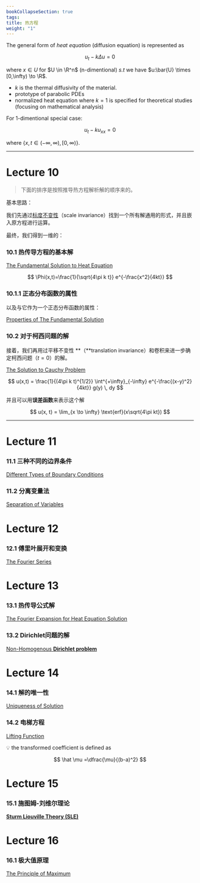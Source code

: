 ```yaml
---
bookCollapseSection: true
tags: 
title: 热方程
weight: "1"
---
```

The general form of *heat equation* (diffusion equation) is represented as

$$
u_t-k\Delta u=0 
$$

where $x\in U$ for $U \in \R^n$ (n-dimentional) *s.t* we have $u:\bar{U} \times [0,\infty) \to \R$.

- $k$ is the thermal diffusivity of the material.
- prototype of parabolic PDEs
- normalized heat equation where $k=1$ is specified for theoretical studies (focusing on mathematical analysis)

For  1-dimentional special case:

$$
u_t-ku_{xx}=0
$$

where $\{x,t\in(-\infty,\infty), [0, \infty)\}$.

---

# Lecture 10

> 下面的排序是按照推导热方程解析解的顺序来的。
> 

基本思路：

我们先通过[标度不变性](https://wiki.swarma.org/index.php/%E6%A0%87%E5%BA%A6%E4%B8%8D%E5%8F%98%E6%80%A7)（scale invariance）找到一个所有解通用的形式，并且嵌入原方程进行运算。

最终，我们得到一维的：

### 10.1 热传导方程的基本解

[The Fundamental Solution to Heat Equation](https://www.notion.so/The-Fundamental-Solution-to-Heat-Equation-c979713395ed4ebea34d1c706ee2d889?pvs=21)

$$
\Phi(x,t)=\frac{1}{\sqrt{4\pi k t}} e^{-\frac{x^2}{4kt}}
$$

### 10.1.1 正态分布函数的属性

以及与它作为一个正态分布函数的属性：

[Properties of The Fundamental Solution](https://www.notion.so/Properties-of-The-Fundamental-Solution-f2ba867d371f458db60bbd76310da768?pvs=21)

### 10.2 对于柯西问题的解

接着，我们再用过平移不变性 **（**translation invariance）和卷积来进一步确定柯西问题（$t=0$）的解。

[The Solution to Cauchy Problem](https://www.notion.so/The-Solution-to-Cauchy-Problem-a747750098f24befb46dfbd6a0ab9dc0?pvs=21)

$$
u(x,t) = \frac{1}{(4\pi k t)^{1/2}} \int^{+\infty}_{-\infty} e^{-\frac{(x-y)^2}{4kt}} g(y) \, dy
$$

并且可以用**误差函数**来表示这个解

$$
u(x, t) = \lim_{x \to \infty} \text{erf}(x\sqrt{4\pi kt})
$$

---

# Lecture 11

### 11.1 三种不同的边界条件

[Different Types of Boundary Conditions](https://www.notion.so/Different-Types-of-Boundary-Conditions-928ab79bba02404380990a0ea1b09a6a?pvs=21)

### 11.2 **分离变量法**

[Separation of Variables ](https://www.notion.so/Separation-of-Variables-fb4207f9b54f48fa908b8596ec740ea4?pvs=21)

# Lecture 12

### 12.1 傅里叶展开和变换

[The Fourier Series](https://www.notion.so/The-Fourier-Series-b827da146c26439faa7de6c5f02f3252?pvs=21)

# Lecture 13

### 13.1 热传导公式解

[The Fourier Expansion for Heat Equation Solution](https://www.notion.so/The-Fourier-Expansion-for-Heat-Equation-Solution-633f027381814d94808c5db5740a6290?pvs=21)

### 13.2 Dirichlet问题的解

[Non-Homogenous **Dirichlet problem**](https://www.notion.so/Non-Homogenous-Dirichlet-problem-cf184b1df9fe4bda959d43b0ab0c7539?pvs=21)

# Lecture 14

### 14.1 解的唯一性

[Uniqueness of Solution](https://www.notion.so/Uniqueness-of-Solution-f1a7276a11d44e599a73b439d594cba3?pvs=21)

### 14.2 电梯方程

[Lifting Function](https://www.notion.so/Lifting-Function-b6c28d3a69e54ffabbd44d2262ec987a?pvs=21)

<aside>
💡 the transformed coefficient is defined as

$$
\hat \mu =\dfrac{\mu}{(b-a)^2}
$$

</aside>

# Lecture 15

### 15.1 **施图姆-刘维尔理论**

[**Sturm Liouville Theory (SLE)**](https://www.notion.so/Sturm-Liouville-Theory-SLE-9b308a8f68014dc9ae22fcd5a0d6883a?pvs=21)

# Lecture 16

### 16.1 **极大值原理**

[The Principle of Maximum](https://www.notion.so/The-Principle-of-Maximum-5195d38f3d9d48a18f0ab8fb23c51b32?pvs=21)